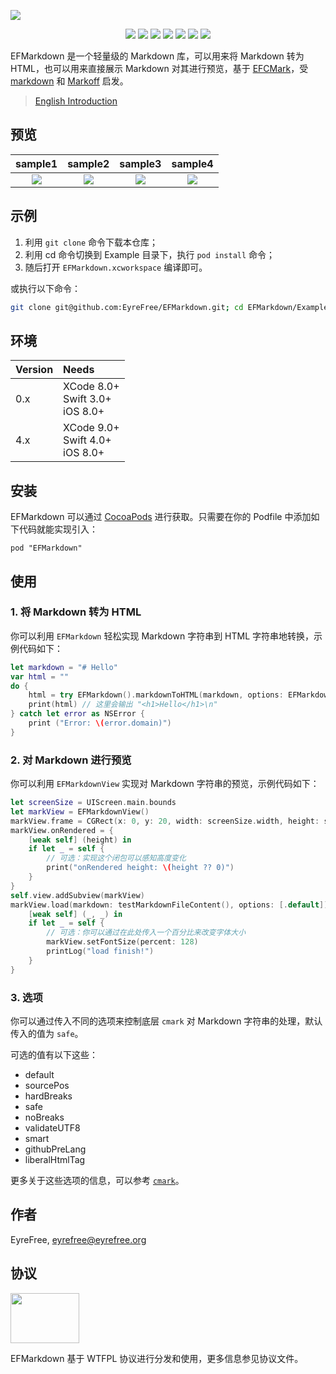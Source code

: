 ![](https://raw.githubusercontent.com/EyreFree/EFMarkdown/master/assets/EFMarkdown.png)

<p align="center">
<a href="https://travis-ci.org/EyreFree/EFMarkdown"><img src="http://img.shields.io/travis/EyreFree/EFMarkdown.svg"></a>
<a href="http://cocoapods.org/pods/EFMarkdown"><img src="https://img.shields.io/cocoapods/v/EFMarkdown.svg?style=flat"></a>
<a href="http://cocoapods.org/pods/EFMarkdown"><img src="https://img.shields.io/cocoapods/p/EFMarkdown.svg?style=flat"></a>
<a href="https://raw.githubusercontent.com/EyreFree/EFMarkdown/master/LICENSE"><img src="https://img.shields.io/cocoapods/l/EFMarkdown.svg?style=flat"></a>
<a href="https://twitter.com/EyreFree777"><img src="https://img.shields.io/badge/twitter-@EyreFree777-blue.svg?style=flat"></a>
<a href="http://weibo.com/eyrefree777"><img src="https://img.shields.io/badge/weibo-@EyreFree-red.svg?style=flat"></a>
<img src="https://img.shields.io/badge/made%20with-%3C3-orange.svg">
</p>

EFMarkdown 是一个轻量级的 Markdown 库，可以用来将 Markdown 转为 HTML，也可以用来直接展示 Markdown 对其进行预览，基于 [EFCMark](https://github.com/EyreFree/EFCMark)，受 [markdown](https://github.com/vapor-community/markdown) 和 [Markoff](https://github.com/thoughtbot/Markoff) 启发。

> [English Introduction](https://github.com/EyreFree/EFMarkdown/blob/master/README.md)

## 预览

sample1|sample2|sample3|sample4  
:---------------------:|:---------------------:|:---------------------:|:---------------------:
![](https://raw.githubusercontent.com/EyreFree/EFMarkdown/master/assets/sample1.png)|![](https://raw.githubusercontent.com/EyreFree/EFMarkdown/master/assets/sample2.jpg)|![](https://raw.githubusercontent.com/EyreFree/EFMarkdown/master/assets/sample3.png)|![](https://raw.githubusercontent.com/EyreFree/EFMarkdown/master/assets/sample4.jpg)  

## 示例

1. 利用 `git clone` 命令下载本仓库；
2. 利用 cd 命令切换到 Example 目录下，执行 `pod install` 命令；
3. 随后打开 `EFMarkdown.xcworkspace` 编译即可。

或执行以下命令：

```bash
git clone git@github.com:EyreFree/EFMarkdown.git; cd EFMarkdown/Example; pod install; open EFMarkdown.xcworkspace
```

## 环境

| Version | Needs                                |
|:--------|:-------------------------------------|
| 0.x     | XCode 8.0+<br>Swift 3.0+<br>iOS 8.0+ |
| 4.x     | XCode 9.0+<br>Swift 4.0+<br>iOS 8.0+ |

## 安装

EFMarkdown 可以通过 [CocoaPods](http://cocoapods.org) 进行获取。只需要在你的 Podfile 中添加如下代码就能实现引入：

```
pod "EFMarkdown"
```

## 使用

### 1. 将 Markdown 转为 HTML

你可以利用 `EFMarkdown` 轻松实现 Markdown 字符串到 HTML 字符串地转换，示例代码如下：

```swift
let markdown = "# Hello"
var html = ""
do {
    html = try EFMarkdown().markdownToHTML(markdown, options: EFMarkdownOptions.safe)
    print(html) // 这里会输出 "<h1>Hello</h1>\n"
} catch let error as NSError {
    print ("Error: \(error.domain)")
}
```

### 2. 对 Markdown 进行预览

你可以利用 `EFMarkdownView` 实现对 Markdown 字符串的预览，示例代码如下：

```swift
let screenSize = UIScreen.main.bounds
let markView = EFMarkdownView()
markView.frame = CGRect(x: 0, y: 20, width: screenSize.width, height: screenSize.height - 20)
markView.onRendered = {
    [weak self] (height) in
    if let _ = self {
        // 可选：实现这个闭包可以感知高度变化
        print("onRendered height: \(height ?? 0)")
    }
}
self.view.addSubview(markView)
markView.load(markdown: testMarkdownFileContent(), options: [.default]) {
    [weak self] (_, _) in
    if let _ = self {
        // 可选：你可以通过在此处传入一个百分比来改变字体大小
        markView.setFontSize(percent: 128)
        printLog("load finish!")
    }
}
```

### 3. 选项

你可以通过传入不同的选项来控制底层 `cmark` 对 Markdown 字符串的处理，默认传入的值为 `safe`。

可选的值有以下这些：

* default
* sourcePos
* hardBreaks
* safe
* noBreaks
* validateUTF8
* smart
* githubPreLang
* liberalHtmlTag

更多关于这些选项的信息，可以参考 [`cmark`](https://github.com/github/cmark)。

## 作者

EyreFree, eyrefree@eyrefree.org

## 协议

<img src='http://www.wtfpl.net/wp-content/uploads/2012/12/logo-220x160.png' width='110' height='80'/>

EFMarkdown 基于 WTFPL 协议进行分发和使用，更多信息参见协议文件。
